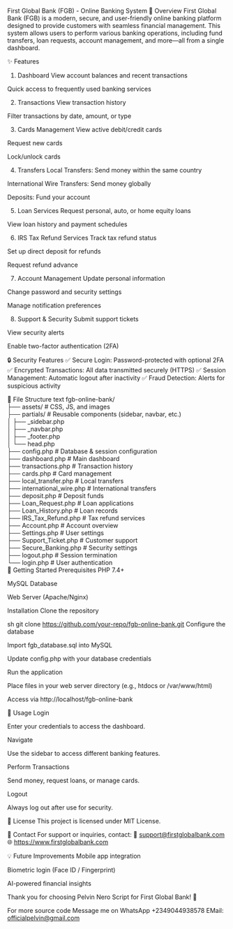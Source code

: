 First Global Bank (FGB) - Online Banking System
📌 Overview
First Global Bank (FGB) is a modern, secure, and user-friendly online banking platform designed to provide customers with seamless financial management. This system allows users to perform various banking operations, including fund transfers, loan requests, account management, and more—all from a single dashboard.

✨ Features
1. Dashboard
View account balances and recent transactions

Quick access to frequently used banking services

2. Transactions
View transaction history

Filter transactions by date, amount, or type

3. Cards Management
View active debit/credit cards

Request new cards

Lock/unlock cards

4. Transfers
Local Transfers: Send money within the same country

International Wire Transfers: Send money globally

Deposits: Fund your account

5. Loan Services
Request personal, auto, or home equity loans

View loan history and payment schedules

6. IRS Tax Refund Services
Track tax refund status

Set up direct deposit for refunds

Request refund advance

7. Account Management
Update personal information

Change password and security settings

Manage notification preferences

8. Support & Security
Submit support tickets

View security alerts

Enable two-factor authentication (2FA)

🔒 Security Features
✅ Secure Login: Password-protected with optional 2FA
✅ Encrypted Transactions: All data transmitted securely (HTTPS)
✅ Session Management: Automatic logout after inactivity
✅ Fraud Detection: Alerts for suspicious activity

📂 File Structure
text
fgb-online-bank/  
├── assets/               # CSS, JS, and images  
├── partials/             # Reusable components (sidebar, navbar, etc.)  
│   ├── _sidebar.php  
│   ├── _navbar.php  
│   ├── _footer.php  
│   └── head.php  
├── config.php            # Database & session configuration  
├── dashboard.php         # Main dashboard  
├── transactions.php      # Transaction history  
├── cards.php             # Card management  
├── local_transfer.php    # Local transfers  
├── international_wire.php # International transfers  
├── deposit.php           # Deposit funds  
├── Loan_Request.php      # Loan applications  
├── Loan_History.php      # Loan records  
├── IRS_Tax_Refund.php    # Tax refund services  
├── Account.php           # Account overview  
├── Settings.php          # User settings  
├── Support_Ticket.php    # Customer support  
├── Secure_Banking.php    # Security settings  
├── logout.php            # Session termination  
└── login.php             # User authentication  
🚀 Getting Started
Prerequisites
PHP 7.4+

MySQL Database

Web Server (Apache/Nginx)

Installation
Clone the repository

sh
git clone https://github.com/your-repo/fgb-online-bank.git
Configure the database

Import fgb_database.sql into MySQL

Update config.php with your database credentials

Run the application

Place files in your web server directory (e.g., htdocs or /var/www/html)

Access via http://localhost/fgb-online-bank

📝 Usage
Login

Enter your credentials to access the dashboard.

Navigate

Use the sidebar to access different banking features.

Perform Transactions

Send money, request loans, or manage cards.

Logout

Always log out after use for security.

📜 License
This project is licensed under MIT License.

📧 Contact
For support or inquiries, contact:
📩 support@firstglobalbank.com
🌐 https://www.firstglobalbank.com

💡 Future Improvements
Mobile app integration

Biometric login (Face ID / Fingerprint)

AI-powered financial insights

Thank you for choosing Pelvin Nero Script for  First Global Bank! 🏦

 For more source code Message me on WhatsApp +2349044938578 EMail: officialpelvin@gmail.com


